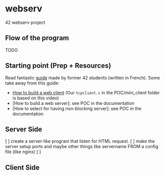 # webserv
42 webserv project

## Flow of the program
TODO

## Starting point (Prep + Resources)
Read fantastic [guide](https://www.notion.so/Documentation-Webserv-320727979ffd4176a7dd5ba41aaadf46) made by former 42 students (written in French). Some take away from this guide:
- [How to build a web client](https://www.youtube.com/watch?v=bdIiTxtMaKA&list=PL9IEJIKnBJjH_zM5LnovnoaKlXML5qh17&index=2) (Our `tcpclient.c` in the POC/mini_client folder is based on this video)
- [How to build a web server]: see POC in the documentation
- [How to select for having non-blocking server]: see POC in the documentation

## Server Side
[ ] create a server-like program that listen for HTML request.
[ ] make the server setup ports and maybe other things like servername FROM a config file (like nginx) 
[ ] 

## Client Side

